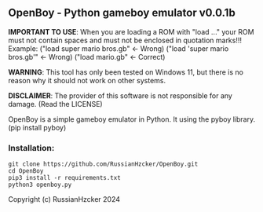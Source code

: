 ## OpenBoy - Python gameboy emulator v0.0.1b

**IMPORTANT TO USE**: When you are loading a ROM with "load ..." your ROM must not contain spaces and must not be enclosed in quotation marks!!! Example: ("load super mario bros.gb" <- Wrong) ("load 'super mario bros.gb'" <- Wrong) ("load mario.gb" <- Correct)

**WARNING**: This tool has only been tested on Windows 11, but there is no reason why it should not work on other systems.

**DISCLAIMER**: The provider of this software is not responsible for any damage. (Read the LICENSE)

OpenBoy is a simple gameboy emulator in Python.
It using the pyboy library. (pip install pyboy)

### Installation:
```
git clone https://github.com/RussianHzcker/OpenBoy.git
cd OpenBoy
pip3 install -r requirements.txt
python3 openboy.py
```
Copyright (c) RussianHzcker 2024
